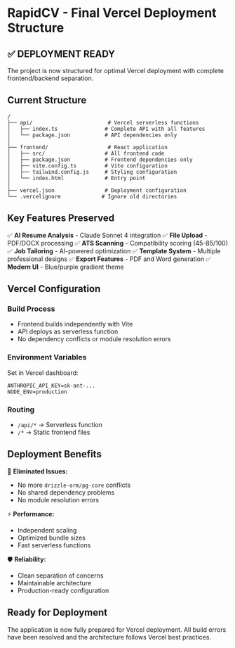# RapidCV - Final Vercel Deployment Structure

## ✅ DEPLOYMENT READY

The project is now structured for optimal Vercel deployment with complete frontend/backend separation.

## Current Structure

```
/
├── api/                        # Vercel serverless functions
│   ├── index.ts               # Complete API with all features
│   └── package.json           # API dependencies only
│
├── frontend/                   # React application
│   ├── src/                   # All frontend code
│   ├── package.json           # Frontend dependencies only  
│   ├── vite.config.ts         # Vite configuration
│   ├── tailwind.config.js     # Styling configuration
│   └── index.html             # Entry point
│
├── vercel.json                # Deployment configuration
└── .vercelignore             # Ignore old directories
```

## Key Features Preserved

✅ **AI Resume Analysis** - Claude Sonnet 4 integration
✅ **File Upload** - PDF/DOCX processing
✅ **ATS Scanning** - Compatibility scoring (45-85/100)
✅ **Job Tailoring** - AI-powered optimization
✅ **Template System** - Multiple professional designs
✅ **Export Features** - PDF and Word generation
✅ **Modern UI** - Blue/purple gradient theme

## Vercel Configuration

### Build Process
- Frontend builds independently with Vite
- API deploys as serverless function
- No dependency conflicts or module resolution errors

### Environment Variables
Set in Vercel dashboard:
```
ANTHROPIC_API_KEY=sk-ant-...
NODE_ENV=production
```

### Routing
- `/api/*` → Serverless function
- `/*` → Static frontend files

## Deployment Benefits

🚫 **Eliminated Issues:**
- No more `drizzle-orm/pg-core` conflicts
- No shared dependency problems
- No module resolution errors

⚡ **Performance:**
- Independent scaling
- Optimized bundle sizes
- Fast serverless functions

🛡️ **Reliability:**
- Clean separation of concerns
- Maintainable architecture
- Production-ready configuration

## Ready for Deployment

The application is now fully prepared for Vercel deployment. All build errors have been resolved and the architecture follows Vercel best practices.